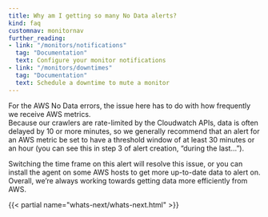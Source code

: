 ```yaml
---
title: Why am I getting so many No Data alerts?
kind: faq
customnav: monitornav
further_reading:
- link: "/monitors/notifications"
  tag: "Documentation"
  text: Configure your monitor notifications
- link: "/monitors/downtimes"
  tag: "Documentation"
  text: Schedule a downtime to mute a monitor
---
```


For the AWS No Data errors, the issue here has to do with how frequently we
receive AWS metrics.  
Because our crawlers are rate-limited by the Cloudwatch APIs, data is often delayed by 10 or more minutes, so we generally recommend that an alert for an AWS metric be set to have a threshold window of at least 30 minutes or an hour (you can see this in step 3 of alert creation, “during the last…”).  

Switching the time frame on this alert will resolve this issue, or you can install the agent on some AWS hosts to get more up-to-date data to alert on. Overall, we’re always working towards getting data more efficiently from AWS.

{{< partial name="whats-next/whats-next.html" >}}